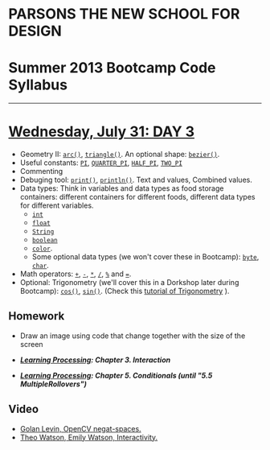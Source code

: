 # PARSONS THE NEW SCHOOL FOR DESIGN
# Summer 2013 Bootcamp Code Syllabus
-------------------------------------------------------------------

# [Wednesday, July 31: DAY 3](https://docs.google.com/presentation/d/1V-ZBnduJRSbLPwGCE-1VziMGW0Z4AEP-A5_U7GOMUx0/edit?usp=sharing)

* Geometry II: [`arc()`](http://processing.org/reference/arc_.html), [`triangle()`](http://processing.org/reference/triangle_.html). An optional shape: [`bezier()`](http://processing.org/reference/bezier_.html).
* Useful constants: [`PI`](http://processing.org/reference/PI.html), [`QUARTER_PI`](http://processing.org/reference/QUARTER_PI.html), [`HALF_PI`](http://processing.org/reference/HALF_PI.html), [`TWO_PI`](http://processing.org/reference/TWO_PI.html)
* Commenting
* Debuging tool: [```print()```](http://processing.org/reference/print_.html), [```println()```](http://processing.org/reference/println_.html). Text and values, Combined values. 
* Data types: Think in variables and data types as food storage containers: different containers for different foods, different data types for different variables. 
	* [`int`](http://processing.org/reference/int.html)
	* [`float`](http://processing.org/reference/float.html)
	* [`String`](http://processing.org/reference/String.html)
	* [`boolean`](http://processing.org/reference/boolean.html)
	* [`color`](http://processing.org/reference/color_datatype.html).
	* Some optional data types (we won't cover these in Bootcamp): [`byte`](http://processing.org/reference/byte.html), [`char`](http://processing.org/reference/char.html).
* Math operators: [`+`](http://processing.org/reference/addition.html), [`-`](http://processing.org/reference/minus.html), [`*`](http://processing.org/reference/multiply.html), [`/`](http://processing.org/reference/divide.html), [`%`](http://processing.org/reference/modulo.html) and [`=`](http://processing.org/reference/assign.html).
* Optional: Trigonometry (we'll cover this in a Dorkshop later during Bootcamp): [`cos()`](http://processing.org/reference/cos_.html), [`sin()`](http://processing.org/reference/sin_.html). (Check this [tutorial of Trigonometry](http://processing.org/tutorials/trig/) ).


## Homework

* Draw an image using code that change together with the size of the screen

* ***[Learning Processing](http://21it.files.wordpress.com/2008/09/0123736021.pdf): Chapter 3. Interaction***
* ***[Learning Processing](http://21it.files.wordpress.com/2008/09/0123736021.pdf): Chapter 5. Conditionals (until "5.5 MultipleRollovers")***


## Video

* [Golan Levin, OpenCV negat-spaces. ](http://www.ted.com/talks/golan_levin_ted2009.html)
* [Theo Watson, Emily Watson, Interactivity. ](https://vimeo.com/49984593)
